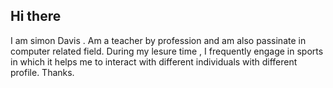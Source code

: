 ## Hi there 
I am simon Davis . Am a teacher by profession and am also passinate in computer related field.
During my lesure time , I frequently engage in sports in which it helps me to interact with different individuals with different profile.
Thanks.

